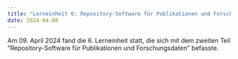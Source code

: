 ```yaml
---
title: "Lerneinheit 6: Repository-Software für Publikationen und Forschungsdaten 2/2"
date: 2024-04-08
---
```

Am 09. April 2024 fand die 6. Lerneinheit statt, die sich mit dem zweiten Teil “Repository-Software für Publikationen und Forschungsdaten” befasste.
